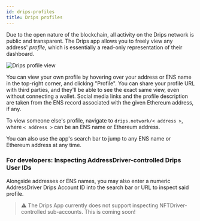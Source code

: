 ```yaml
---
id: drips-profiles
title: Drips profiles
---
```


Due to the open nature of the blockchain, all activity on the Drips network is public and transparent. The Drips app allows you to freely view any address' *profile*, which is essentially a read-only representation of their dashboard.

![Drips profile view](/img/drips-app/explore/1.png)

You can view your own profile by hovering over your address or ENS name in the top-right corner, and clicking "Profile". You can share your profile URL with third parties, and they'll be able to see the exact same view, even without connecting a wallet. Social media links and the profile description are taken from the ENS record associated with the given Ethereum address, if any.

To view someone else's profile, navigate to `drips.network/< address >`, where `< address >` can be an ENS name or Ethereum address.

You can also use the app's search bar to jump to any ENS name or Ethereum address at any time.

### For developers: Inspecting AddressDriver-controlled Drips User IDs

Alongside addresses or ENS names, you may also enter a numeric AddressDriver Drips Account ID into the search bar or URL to inspect said profile.

> ⚠️ The Drips App currently does not support inspecting NFTDriver-controlled sub-accounts. This is coming soon!
